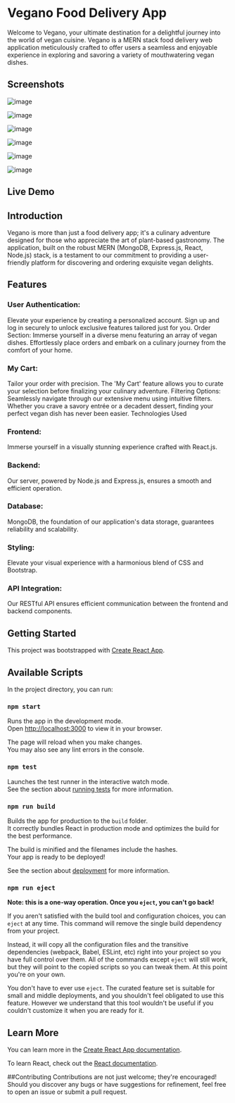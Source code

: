 # Vegano Food Delivery App

Welcome to Vegano, your ultimate destination for a delightful journey into the world of vegan cuisine. Vegano is a MERN stack food delivery web application meticulously crafted to offer users a seamless and enjoyable experience in exploring and savoring a variety of mouthwatering vegan dishes.

## Screenshots
![image](https://github.com/SV3993/Vegano/assets/114180037/fe87fdcf-596c-4c07-8e66-5c5147449f5d)


![image](https://github.com/SV3993/Vegano/assets/114180037/217e2311-2955-4bcb-af41-66ed652c93f3)


![image](https://github.com/SV3993/Vegano/assets/114180037/bd0327e9-2901-4264-9ef2-bf1f35fe941f)


![image](https://github.com/SV3993/Vegano/assets/114180037/dbf2b5fc-a578-4438-8b7a-111de4949bb1)


![image](https://github.com/SV3993/Vegano/assets/114180037/d65e1da8-498a-4429-bf44-572052941416)


![image](https://github.com/SV3993/Vegano/assets/114180037/33dc51f5-0cee-4788-9122-2c04c9e7a099)



## Live Demo


## Introduction
Vegano is more than just a food delivery app; it's a culinary adventure designed for those who appreciate the art of plant-based gastronomy. The application, built on the robust MERN (MongoDB, Express.js, React, Node.js) stack, is a testament to our commitment to providing a user-friendly platform for discovering and ordering exquisite vegan delights.

## Features
### User Authentication:
Elevate your experience by creating a personalized account. Sign up and log in securely to unlock exclusive features tailored just for you.
Order Section: Immerse yourself in a diverse menu featuring an array of vegan dishes. Effortlessly place orders and embark on a culinary journey from the comfort of your home.
### My Cart:
Tailor your order with precision. The 'My Cart' feature allows you to curate your selection before finalizing your culinary adventure.
Filtering Options: Seamlessly navigate through our extensive menu using intuitive filters. Whether you crave a savory entrée or a decadent dessert, finding your perfect vegan dish has never been easier.
Technologies Used
### Frontend:
Immerse yourself in a visually stunning experience crafted with React.js.
### Backend:
Our server, powered by Node.js and Express.js, ensures a smooth and efficient operation.
### Database:
MongoDB, the foundation of our application's data storage, guarantees reliability and scalability.
### Styling:
Elevate your visual experience with a harmonious blend of CSS and Bootstrap.
### API Integration:
Our RESTful API ensures efficient communication between the frontend and backend components.

## Getting Started
This project was bootstrapped with [Create React App](https://github.com/facebook/create-react-app).

## Available Scripts

In the project directory, you can run:

### `npm start`

Runs the app in the development mode.\
Open [http://localhost:3000](http://localhost:3000) to view it in your browser.

The page will reload when you make changes.\
You may also see any lint errors in the console.

### `npm test`

Launches the test runner in the interactive watch mode.\
See the section about [running tests](https://facebook.github.io/create-react-app/docs/running-tests) for more information.

### `npm run build`

Builds the app for production to the `build` folder.\
It correctly bundles React in production mode and optimizes the build for the best performance.

The build is minified and the filenames include the hashes.\
Your app is ready to be deployed!

See the section about [deployment](https://facebook.github.io/create-react-app/docs/deployment) for more information.

### `npm run eject`

**Note: this is a one-way operation. Once you `eject`, you can't go back!**

If you aren't satisfied with the build tool and configuration choices, you can `eject` at any time. This command will remove the single build dependency from your project.

Instead, it will copy all the configuration files and the transitive dependencies (webpack, Babel, ESLint, etc) right into your project so you have full control over them. All of the commands except `eject` will still work, but they will point to the copied scripts so you can tweak them. At this point you're on your own.

You don't have to ever use `eject`. The curated feature set is suitable for small and middle deployments, and you shouldn't feel obligated to use this feature. However we understand that this tool wouldn't be useful if you couldn't customize it when you are ready for it.

## Learn More

You can learn more in the [Create React App documentation](https://facebook.github.io/create-react-app/docs/getting-started).

To learn React, check out the [React documentation](https://reactjs.org/).

##Contributing
Contributions are not just welcome; they're encouraged! Should you discover any bugs or have suggestions for refinement, feel free to open an issue or submit a pull request.
